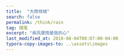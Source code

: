 ```yaml
---
title:  "大雨倾城"
search: false
permalink: /think/rain
tag: 随笔
excerpt: "疾风骤雨是我的心"
last_modified_at: 2018-08-04T08:07:00-04:00
typora-copy-images-to: ..\assets\images
---
```


